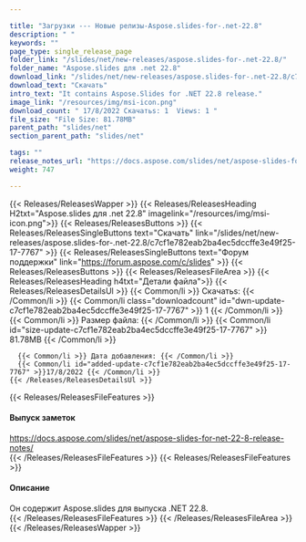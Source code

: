 ```yaml
---

title: "Загрузки --- Новые релизы-Aspose.slides-for-.net-22.8"
description: " "
keywords: ""
page_type: single_release_page
folder_link: "/slides/net/new-releases/aspose.slides-for-.net-22.8/"
folder_name: "Aspose.slides для .net 22.8"
download_link: "/slides/net/new-releases/aspose.slides-for-.net-22.8/c7cf1e782eab2ba4ec5dccffe3e49f25-17-7767"
download_text: "Скачать"
intro_text: "It contains Aspose.Slides for .NET 22.8 release."
image_link: "/resources/img/msi-icon.png"
download_count: " 17/8/2022 Скачатьs: 1  Views: 1 "
file_size: "File Size: 81.78MB"
parent_path: "slides/net"
section_parent_path: "slides/net"

tags: ""
release_notes_url: "https://docs.aspose.com/slides/net/aspose-slides-for-net-22-8-release-notes/"
weight: 747

---
```


{{< Releases/ReleasesWapper >}}
  {{< Releases/ReleasesHeading H2txt="Aspose.slides для .net 22.8" imagelink="/resources/img/msi-icon.png">}}
  {{< Releases/ReleasesButtons >}}
    {{< Releases/ReleasesSingleButtons text="Скачать" link="/slides/net/new-releases/aspose.slides-for-.net-22.8/c7cf1e782eab2ba4ec5dccffe3e49f25-17-7767" >}}
    {{< Releases/ReleasesSingleButtons text="Форум поддержки" link="https://forum.aspose.com/c/slides" >}}
  {{< Releases/ReleasesButtons >}}
  {{< Releases/ReleasesFileArea >}}
    {{< Releases/ReleasesHeading h4txt="Детали файла">}}
    {{< Releases/ReleasesDetailsUl >}}
      {{< Common/li >}} Скачатьs: {{< /Common/li >}}
      {{< Common/li class="downloadcount" id="dwn-update-c7cf1e782eab2ba4ec5dccffe3e49f25-17-7767" >}} 1 {{< /Common/li >}}
      {{< Common/li >}} Размер файла: {{< /Common/li >}}
      {{< Common/li id="size-update-c7cf1e782eab2ba4ec5dccffe3e49f25-17-7767" >}} 81.78MB {{< /Common/li >}}

      {{< Common/li >}} Дата добавления: {{< /Common/li >}}
      {{< Common/li id="added-update-c7cf1e782eab2ba4ec5dccffe3e49f25-17-7767" >}}17/8/2022 {{< /Common/li >}}
    {{< /Releases/ReleasesDetailsUl >}}

  {{< Releases/ReleasesFileFeatures >}}
      <h4>Выпуск заметок</h4><div><a href='https://docs.aspose.com/slides/net/aspose-slides-for-net-22-8-release-notes/'>https://docs.aspose.com/slides/net/aspose-slides-for-net-22-8-release-notes/</a></div>
  {{< /Releases/ReleasesFileFeatures >}}
  {{< Releases/ReleasesFileFeatures >}}
      <h4>Описание</h4><div class="HTMLDescription">Он содержит Aspose.slides для выпуска .NET 22.8.</div>
  {{< /Releases/ReleasesFileFeatures >}}
 {{< /Releases/ReleasesFileArea >}}
{{< /Releases/ReleasesWapper >}}


